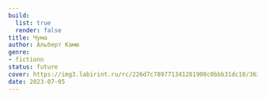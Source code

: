 ```yaml
---
build:
  list: true
  render: false
title: Чума
author: Альберт Камю
genre:
- fictionn
status: future
cover: https://img3.labirint.ru/rc/226d7c789771341281908c0bbb31dc18/363x561q80/books59/585229/cover.jpg?1613744767
date: 2023-07-05
---
```


